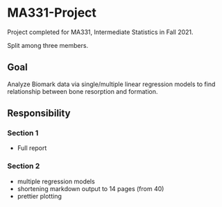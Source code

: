 # MA331-Project
Project completed for MA331, Intermediate Statistics in Fall 2021.

Split among three members.

## Goal

Analyze Biomark data via single/multiple linear regression models to find relationship between bone resorption and formation.

## Responsibility

### Section 1
- Full report
### Section 2
- multiple regression models
- shortening markdown output to 14 pages (from 40)
- prettier plotting

